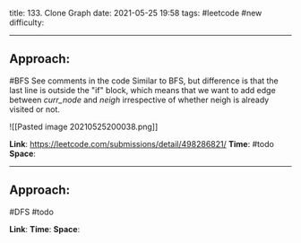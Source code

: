 title: 133. Clone Graph
date: 2021-05-25 19:58
tags: #leetcode #new
difficulty:

---
## Approach:
#BFS 
See comments in the code
Similar to BFS, but difference is that the last line is outside the "if" block, which means that we want to add edge between 
*curr_node* and *neigh* irrespective of whether neigh is already visited or not.

![[Pasted image 20210525200038.png]]


**Link**: https://leetcode.com/submissions/detail/498286821/
**Time**: #todo 
**Space**:

---
## Approach:
#DFS #todo 

**Link**: 
**Time**:
**Space**: